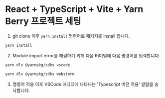 # React + TypeScript + Vite + Yarn Berry 프로젝트 세팅 

1. git clone 이후 `yarn install` 명령어로 패키지를 install 합니다. 
```bash
yarn install
```

2. Module import error를 해결하기 위해 다음 터미널에 다음 명령어를 입력합니다.
```bash
yarn dlx @yarnpkg/sdks vscode
```
```bash
yarn dlx @yarnpkg/sdks webstorm
```

3. 명령어 적용 이후 VSCode 에디터에 나타나는 'Typescript 버전 적용' 알람을 승낙합니다. 
